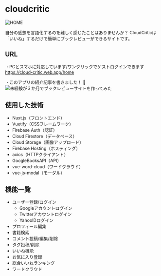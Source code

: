 # cloudcritic

![HOME](https://user-images.githubusercontent.com/50011163/94356781-3c9ab680-00cd-11eb-8eac-0172daaf67e9.jpg)

自分の感想を言語化するのを難しく感じたことはありませんか？
CloudCriticは「いいね」するだけで簡単にブックレビューができるサイトです。

## URL

・PCとスマホに対応しています/ワンクリックでゲストログインできます
https://cloud-critic.web.app/home

・このアプリの紹介記事を書きました！
![未経験が３か月でブックレビューサイトを作ってみた](https://qiita.com/cryptobox/items/f5f661470e480c4cc3fc#%E3%83%96%E3%83%83%E3%82%AF%E3%83%AC%E3%83%93%E3%83%A5%E3%83%BC%E3%82%B5%E3%82%A4%E3%83%88cloudcritic)

## 使用した技術

- Nuxt.js（フロントエンド）
- Vuetify（CSSフレームワーク）
- Firebase Auth（認証）
- Cloud Firestore（データベース）
- Cloud Storage（画像アップロード）
- Firebase Hosting（ホスティング）
- axios（HTTPクライアント）
- GoogleBooksAPI（API）
- vue-word-cloud（ワードクラウド）
- vue-js-modal（モーダル）

## 機能一覧
- ユーザー登録/ログイン
  - Googleアカウントログイン
  - Twitterアカウントログイン
  - YahooIDログイン
- プロフィール編集
- 書籍検索
- コメント投稿/編集/削除
- タグ投稿/削除
- いいね機能
- お気に入り登録
- 総合いいねランキング
- ワードクラウド